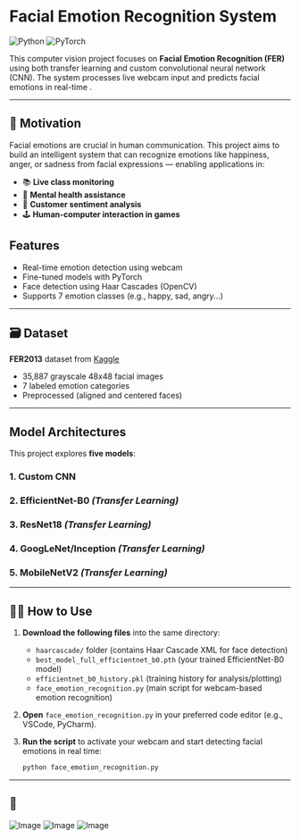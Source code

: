 # Facial Emotion Recognition System
![Python](https://img.shields.io/badge/Python-3.8%2B-blue)
![PyTorch](https://img.shields.io/badge/PyTorch-2.0%2B-orange)

This computer vision project focuses on **Facial Emotion Recognition (FER)** using both transfer learning and custom convolutional neural network (CNN). The system processes live webcam input and predicts facial emotions in real-time .

---

## 🌟 Motivation

Facial emotions are crucial in human communication. This project aims to build an intelligent system that can recognize emotions like happiness, anger, or sadness from facial expressions — enabling applications in:

- 📚 **Live class monitoring**
- 🧠 **Mental health assistance**
- 🧾 **Customer sentiment analysis**
- 🕹 **Human-computer interaction in games**




## Features

- Real-time emotion detection using webcam
- Fine-tuned  models with PyTorch
- Face detection using Haar Cascades (OpenCV)
- Supports 7 emotion classes (e.g., happy, sad, angry...)



---

## 🗃 Dataset

**FER2013** dataset from [Kaggle](https://www.kaggle.com/c/challenges-in-representation-learning-facial-expression-recognition-challenge)

- 35,887 grayscale 48x48 facial images
- 7 labeled emotion categories
- Preprocessed (aligned and centered faces)

---

## Model Architectures

This project explores **five models**:

### 1. Custom CNN
### 2. EfficientNet-B0 *(Transfer Learning)*
### 3. ResNet18 *(Transfer Learning)*
### 4. GoogLeNet/Inception *(Transfer Learning)*
### 5. MobileNetV2 *(Transfer Learning)*

---
## 🧑‍💻 How to Use

1. **Download the following files** into the same directory:
   - `haarcascade/` folder (contains Haar Cascade XML for face detection)
   - `best_model_full_efficientnet_b0.pth` (your trained EfficientNet-B0 model)
   - `efficientnet_b0_history.pkl` (training history for analysis/plotting)
   - `face_emotion_recognition.py` (main script for webcam-based emotion recognition)

2. **Open** `face_emotion_recognition.py` in your preferred code editor (e.g., VSCode, PyCharm).

3. **Run the script** to activate your webcam and start detecting facial emotions in real time:

   ```bash
   python face_emotion_recognition.py

---
## 📸 
![Image](https://github.com/wala98/facial_emotion_recognition/blob/b5abaeb3a8d217534a61ff1f933cc7d63c2b96ae/output%20exemple/Screenshot%202025-05-09%20135243.png)
![Image](https://github.com/wala98/facial_emotion_recognition/blob/b5abaeb3a8d217534a61ff1f933cc7d63c2b96ae/output%20exemple/Screenshot%202025-05-09%20135259.png)
![Image](https://github.com/wala98/facial_emotion_recognition/blob/b5abaeb3a8d217534a61ff1f933cc7d63c2b96ae/output%20exemple/Screenshot%202025-05-09%20135831.png)
